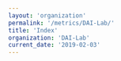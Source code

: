```yaml
---
layout: 'organization'
permalink: '/metrics/DAI-Lab/'
title: 'Index'
organization: 'DAI-Lab'
current_date: '2019-02-03'
---
```

